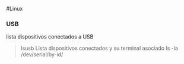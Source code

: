 #Linux

### USB

lista dispositivos conectados a USB
> lsusb 
Lista dispositivos conectados y su terminal asociado
> ls -la /dev/serial/by-id/
